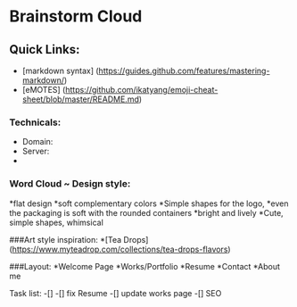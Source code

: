 # Brainstorm Cloud

## Quick Links:
  * [markdown syntax] (https://guides.github.com/features/mastering-markdown/)
  * [eMOTES] (https://github.com/ikatyang/emoji-cheat-sheet/blob/master/README.md)

### Technicals: 
  * Domain:
  * Server:
  *

### Word Cloud ~ Design style:
  *flat design
  *soft complementary colors
  *Simple shapes for the logo, 
  *even the packaging is soft with the rounded containers
  *bright and lively
  *Cute, simple shapes, whimsical
  
###Art style inspiration: 
  *[Tea Drops] (https://www.myteadrop.com/collections/tea-drops-flavors)


###Layout:
  *Welcome Page
  *Works/Portfolio
  *Resume
  *Contact
  *About me

Task list:
 -[]
 -[] fix Resume
 -[] update works page
 -[] SEO
